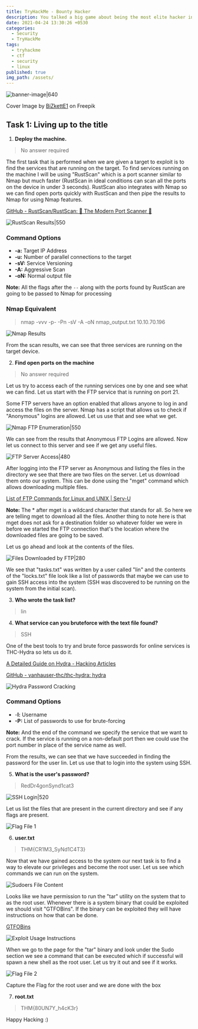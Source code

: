 ```yaml
---
title: TryHackMe - Bounty Hacker
description: You talked a big game about being the most elite hacker in the solar system. Prove it and claim your right to the status of Elite Bounty Hacker!
date: 2021-04-24 13:30:26 +0530
categories:
  - Security
  - TryHackMe
tags:
  - tryhackme
  - ctf
  - security
  - linux
published: true
img_path: /assets/
---
```


![banner-image|640](images/thm-bounty-hacker/thm-bounty-hacker-banner.png)

Cover Image by [BiZkettE1](https://www.freepik.com/free-vector/modern-business-background-with-geometric-shapes_5287944.htm) on Freepik

## Task 1: Living up to the title

1. **Deploy the machine.**

> No answer required

The first task that is performed when we are given a target to exploit is to find the services that are running on the target. To find services running on the machine I will be using "RustScan" which is a port scanner similar to Nmap but much faster (RustScan in ideal conditions can scan all the ports on the device in under 3 seconds). RustScan also integrates with Nmap so we can find open ports quickly with RustScan and then pipe the results to Nmap for using Nmap features.

[GitHub - RustScan/RustScan: 🤖 The Modern Port Scanner 🤖](https://github.com/RustScan/RustScan)

![RustScan Results|550](images/thm-bounty-hacker/rustscan-results.png)

### Command Options

*   **-a:** Target IP Address
*   **-u:** Number of parallel connections to the target
*   **-sV:** Service Versioning
*   **-A:** Aggressive Scan
*   **-oN:** Normal output file

**Note:** All the flags after the `--` along with the ports found by RustScan are going to be passed to Nmap for processing

### Nmap Equivalent

> nmap -vvv -p- -Pn -sV -A -oN nmap_output.txt 10.10.70.196

![Nmap Results](images/thm-bounty-hacker/nmap-results.png)

From the scan results, we can see that three services are running on the target device.

2. **Find open ports on the machine**

> No answer required

Let us try to access each of the running services one by one and see what we can find. Let us start with the FTP service that is running on port 21.

Some FTP servers have an option enabled that allows anyone to log in and access the files on the server. Nmap has a script that allows us to check if "Anonymous" logins are allowed. Let us use that and see what we get.

![Nmap FTP Enumeration|550](images/thm-bounty-hacker/nmap-ftp-enumeration.png)

We can see from the results that Anonymous FTP Logins are allowed. Now let us connect to this server and see if we get any useful files.

![FTP Server Access|480](images/thm-bounty-hacker/ftp-access.png)

After logging into the FTP server as Anonymous and listing the files in the directory we see that there are two files on the server. Let us download them onto our system. This can be done using the "mget" command which allows downloading multiple files.

[List of FTP Commands for Linux and UNIX \| Serv-U](https://www.serv-u.com/linux-ftp-server/commands)

**Note:** The \* after mget is a wildcard character that stands for all. So here we are telling mget to download all the files. Another thing to note here is that mget does not ask for a destination folder so whatever folder we were in before we started the FTP connection that's the location where the downloaded files are going to be saved.

Let us go ahead and look at the contents of the files.

![Files Downloaded by FTP|280](images/thm-bounty-hacker/ftp-downloaded-files.png)

We see that "tasks.txt" was written by a user called "lin" and the contents of the "locks.txt" file look like a list of passwords that maybe we can use to gain SSH access into the system (SSH was discovered to be running on the system from the initial scan).

3. **Who wrote the task list?**

> lin

4. **What service can you bruteforce with the text file found?**

> SSH

One of the best tools to try and brute force passwords for online services is THC-Hydra so lets us do it.

[A Detailed Guide on Hydra - Hacking Articles](https://www.hackingarticles.in/comprehensive-guide-on-hydra-a-brute-forcing-tool/)

[GitHub - vanhauser-thc/thc-hydra: hydra](https://github.com/vanhauser-thc/thc-hydra)

![Hydra Password Cracking](images/thm-bounty-hacker/hydra-password-cracking.png)

### Command Options

*   -**l:** Username
*   **-P:** List of passwords to use for brute-forcing

**Note:** And the end of the command we specify the service that we want to crack. If the service is running on a non-default port then we could use the port number in place of the service name as well.

From the results, we can see that we have succeeded in finding the password for the user lin. Let us use that to login into the system using SSH.

5. **What is the user's password?**

> RedDr4gonSynd1cat3

![SSH Login|520](images/thm-bounty-hacker/ssh-login.png)

Let us list the files that are present in the current directory and see if any flags are present.

![Flag File 1](images/thm-bounty-hacker/flag-file-1.png)

6. **user.txt**

> THM{CR1M3_SyNd1C4T3}

Now that we have gained access to the system our next task is to find a way to elevate our privileges and become the root user. Let us see which commands we can run on the system.

![Sudoers File Content](images/thm-bounty-hacker/sudoers-file-content.png)

Looks like we have permission to run the "tar" utility on the system that to as the root user. Whenever there is a system binary that could be exploited we should visit "GTFOBins". If the binary can be exploited they will have instructions on how that can be done.

[GTFOBins](https://gtfobins.github.io/)

![Exploit Usage Instructions](images/thm-bounty-hacker/exploit-instructions.png)

When we go to the page for the "tar" binary and look under the Sudo section we see a command that can be executed which if successful will spawn a new shell as the root user. Let us try it out and see if it works.

![Flag File 2](images/thm-bounty-hacker/flag-file-2.png)

Capture the Flag for the root user and we are done with the box

7. **root.txt**

> THM{80UN7Y_h4cK3r}

Happy Hacking :)